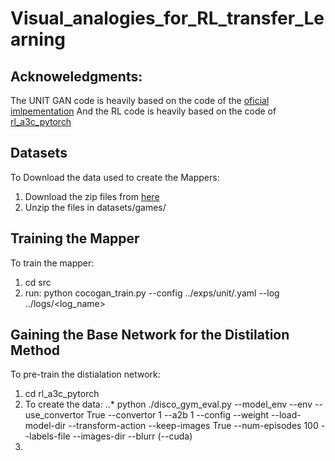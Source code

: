 # Visual_analogies_for_RL_transfer_Learning

## Acknoweledgments:
The UNIT GAN code is heavily based on the code of the [oficial imlpementation](https://github.com/mingyuliutw/UNIT)
And the RL code is heavily based on the code of [rl_a3c_pytorch](https://github.com/dgriff777/rl_a3c_pytorch)

## Datasets
To Download the data used to create the Mappers:
1. Download the zip files from [here](https://drive.google.com/drive/folders/1B4_n0X0s5ZV3yOhHX2tjJN1G2hX2WpEy?usp=sharing)
2. Unzip the files in datasets/games/

## Training the Mapper
To train the mapper:
1. cd src
2. run: python cocogan_train.py --config ../exps/unit/<conf>.yaml --log ../logs/<log_name>

## Gaining the Base Network for the Distilation Method
To pre-train the distialation network:
1. cd rl_a3c_pytorch
2. To create the data:
..* python ./disco_gym_eval.py --model_env <source enviroment> --env <target enviroment> --use_convertor True --convertor 1  --a2b 1 --config <config file of the conversion> --weight <mapper file>  --load-model-dir <directory of the source model>  --transform-action   --keep-images True --num-episodes 100  --labels-file <path to create the labewl file>  --images-dir <directory to save the data>  --blurr (--cuda)
3. 
